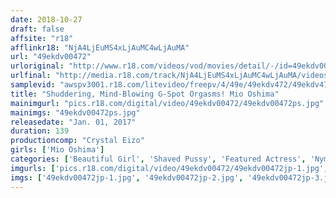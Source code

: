 ```yaml
---
date: 2018-10-27
draft: false
affsite: "r18"
afflinkr18: "NjA4LjEuMS4xLjAuMC4wLjAuMA"
url: "49ekdv00472"
urloriginal: "http://www.r18.com/videos/vod/movies/detail/-/id=49ekdv00472"
urlfinal: "http://media.r18.com/track/NjA4LjEuMS4xLjAuMC4wLjAuMA/videos/vod/movies/detail/-/id=49ekdv00472"
samplevid: "awspv3001.r18.com/litevideo/freepv/4/49e/49ekdv472/49ekdv472_dmb_w.mp4"
title: "Shuddering, Mind-Blowing G-Spot Orgasms! Mio Oshima"
mainimgurl: "pics.r18.com/digital/video/49ekdv00472/49ekdv00472ps.jpg"
mainimgs: "49ekdv00472ps.jpg"
releasedate: "Jan. 01, 2017"
duration: 139
productioncomp: "Crystal Eizo"
girls: ['Mio Oshima']
categories: ['Beautiful Girl', 'Shaved Pussy', 'Featured Actress', 'Nymphomaniac', 'Massage', 'Squirting', 'Facial', 'Big Vibrator', 'G-Spot', 'Hi-Def']
imgurls: ['pics.r18.com/digital/video/49ekdv00472/49ekdv00472jp-1.jpg', 'pics.r18.com/digital/video/49ekdv00472/49ekdv00472jp-2.jpg', 'pics.r18.com/digital/video/49ekdv00472/49ekdv00472jp-3.jpg', 'pics.r18.com/digital/video/49ekdv00472/49ekdv00472jp-4.jpg', 'pics.r18.com/digital/video/49ekdv00472/49ekdv00472jp-5.jpg', 'pics.r18.com/digital/video/49ekdv00472/49ekdv00472jp-6.jpg', 'pics.r18.com/digital/video/49ekdv00472/49ekdv00472jp-7.jpg', 'pics.r18.com/digital/video/49ekdv00472/49ekdv00472jp-8.jpg', 'pics.r18.com/digital/video/49ekdv00472/49ekdv00472jp-9.jpg', 'pics.r18.com/digital/video/49ekdv00472/49ekdv00472jp-10.jpg', 'pics.r18.com/digital/video/49ekdv00472/49ekdv00472jp-11.jpg', 'pics.r18.com/digital/video/49ekdv00472/49ekdv00472jp-12.jpg', 'pics.r18.com/digital/video/49ekdv00472/49ekdv00472jp-13.jpg', 'pics.r18.com/digital/video/49ekdv00472/49ekdv00472jp-14.jpg', 'pics.r18.com/digital/video/49ekdv00472/49ekdv00472jp-15.jpg', 'pics.r18.com/digital/video/49ekdv00472/49ekdv00472jp-16.jpg', 'pics.r18.com/digital/video/49ekdv00472/49ekdv00472jp-17.jpg', 'pics.r18.com/digital/video/49ekdv00472/49ekdv00472jp-18.jpg', 'pics.r18.com/digital/video/49ekdv00472/49ekdv00472jp-19.jpg', 'pics.r18.com/digital/video/49ekdv00472/49ekdv00472jp-20.jpg']
imgs: ['49ekdv00472jp-1.jpg', '49ekdv00472jp-2.jpg', '49ekdv00472jp-3.jpg', '49ekdv00472jp-4.jpg', '49ekdv00472jp-5.jpg', '49ekdv00472jp-6.jpg', '49ekdv00472jp-7.jpg', '49ekdv00472jp-8.jpg', '49ekdv00472jp-9.jpg', '49ekdv00472jp-10.jpg', '49ekdv00472jp-11.jpg', '49ekdv00472jp-12.jpg', '49ekdv00472jp-13.jpg', '49ekdv00472jp-14.jpg', '49ekdv00472jp-15.jpg', '49ekdv00472jp-16.jpg', '49ekdv00472jp-17.jpg', '49ekdv00472jp-18.jpg', '49ekdv00472jp-19.jpg', '49ekdv00472jp-20.jpg']
---
```

